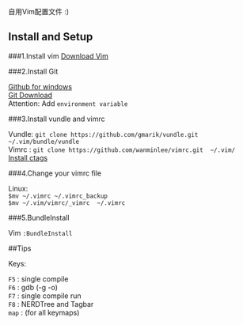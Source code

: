 自用Vim配置文件 :)

Install and Setup 
----------------------------------
###1.Install   vim 
[Download Vim](http://www.vim.org/download.php)

###2.Install Git

[Github for windows](https://windows.github.com/)<br />
[Git Download](http://git-scm.com/downloads)<br />
Attention: Add `environment variable`

###3.Install vundle and vimrc

Vundle:   `git clone https://github.com/gmarik/vundle.git ~/.vim/bundle/vundle`<br />
Vimrc :   `git clone https://github.com/wanminlee/vimrc.git  ~/.vim/`<br />
[Install ctags](http://ctags.sourceforge.net/)

###4.Change your vimrc file

Linux: <br />
`$mv ~/.vimrc ~/.vimrc_backup`<br />
`$mv ~/.vim/vimrc/_vimrc  ~/.vimrc`

###5.BundleInstall 

Vim  `:BundleInstall`

##Tips

Keys:

`F5`  : single compile <br />
`F6`  : gdb    (-g -o)<br />
`F7`  : single compile run<br />
`F8`  : NERDTree and Tagbar<br />
`map` : (for all keymaps)

